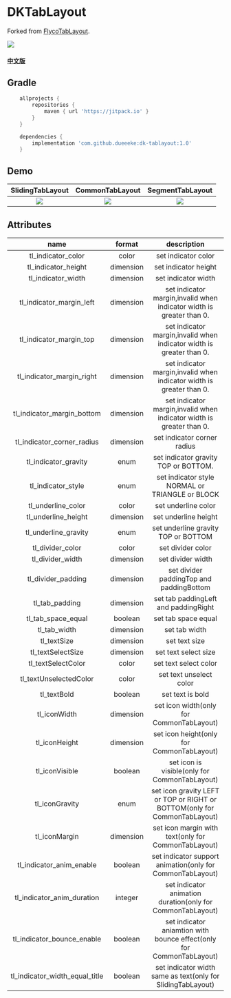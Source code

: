 # DKTabLayout
Forked from [FlycoTabLayout](https://github.com/H07000223/FlycoTabLayout).

[![](https://www.jitpack.io/v/dueeeke/dk-tablayout.svg)](https://www.jitpack.io/#dueeeke/dk-tablayout)
#### [中文版](https://github.com/dueeeke/dk-tablayout/blob/master/README_CN.md)

## Gradle

```groovy
    allprojects {
        repositories {
            maven { url 'https://jitpack.io' }
        }
    }

    dependencies {
        implementation 'com.github.dueeeke:dk-tablayout:1.0'
    }
```

## Demo
|SlidingTabLayout|CommonTabLayout|SegmentTabLayout|
|:---:|:---:|:---:|
![](https://github.com/dueeeke/dk-tablayout/blob/master/preview_1.gif)|![](https://github.com/dueeeke/dk-tablayout/blob/master/preview_2.gif)|![](https://github.com/dueeeke/dk-tablayout/blob/master/preview_3.gif)

## Attributes

|name|format|description|
|:---:|:---:|:---:|
| tl_indicator_color | color |set indicator color
| tl_indicator_height | dimension |set indicator height
| tl_indicator_width | dimension |set indicator width
| tl_indicator_margin_left | dimension |set indicator margin,invalid when indicator width is greater than 0.
| tl_indicator_margin_top | dimension |set indicator margin,invalid when indicator width is greater than 0.
| tl_indicator_margin_right | dimension |set indicator margin,invalid when indicator width is greater than 0.
| tl_indicator_margin_bottom | dimension |set indicator margin,invalid when indicator width is greater than 0.
| tl_indicator_corner_radius | dimension |set indicator corner radius
| tl_indicator_gravity | enum |set indicator gravity TOP or BOTTOM.
| tl_indicator_style | enum |set indicator style NORMAL or TRIANGLE or BLOCK
| tl_underline_color | color |set underline color
| tl_underline_height | dimension |set underline height
| tl_underline_gravity | enum |set underline gravity TOP or BOTTOM
| tl_divider_color | color |set divider color
| tl_divider_width | dimension |set divider width
| tl_divider_padding |dimension| set divider paddingTop and paddingBottom
| tl_tab_padding |dimension| set tab paddingLeft and paddingRight
| tl_tab_space_equal |boolean| set tab space equal
| tl_tab_width |dimension| set tab width
| tl_textSize |dimension| set text size
| tl_textSelectSize |dimension| set text select size
| tl_textSelectColor |color| set text select color
| tl_textUnselectedColor |color|  set text unselect color
| tl_textBold |boolean| set text is bold 
| tl_iconWidth |dimension| set icon width(only for CommonTabLayout)
| tl_iconHeight |dimension|set icon height(only for CommonTabLayout)
| tl_iconVisible |boolean| set icon is visible(only for CommonTabLayout)
| tl_iconGravity |enum| set icon gravity LEFT or TOP or RIGHT or BOTTOM(only for CommonTabLayout)
| tl_iconMargin |dimension| set icon margin with text(only for CommonTabLayout)
| tl_indicator_anim_enable |boolean| set indicator support animation(only for CommonTabLayout)
| tl_indicator_anim_duration |integer| set indicator animation duration(only for CommonTabLayout)
| tl_indicator_bounce_enable |boolean| set indicator aniamtion with bounce effect(only for CommonTabLayout)
| tl_indicator_width_equal_title |boolean| set indicator width same as text(only for SlidingTabLayout)